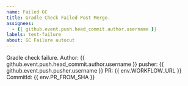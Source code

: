 ```yaml
---
name: Failed GC
title: Gradle Check Failed Post Merge.
assignees: 
  - {{ github.event.push.head_commit.author.username }}
labels: test-failure
about: GC Failure autocut
---
```


Gradle check failure.
Author: {{ github.event.push.head_commit.author.username }}
pusher: {{ github.event.push.pusher.username }}
PR: {{ env.WORKFLOW_URL }} 
CommitId: {{ env.PR_FROM_SHA }}
